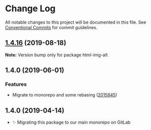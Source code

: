 # Change Log

All notable changes to this project will be documented in this file.
See [Conventional Commits](https://conventionalcommits.org) for commit guidelines.

## [1.4.16](https://gitlab.com/codsen/codsen/compare/html-img-alt@1.4.15...html-img-alt@1.4.16) (2019-08-18)

**Note:** Version bump only for package html-img-alt





## 1.4.0 (2019-06-01)

### Features

- Migrate to monorepo and some rebasing ([2015845](https://gitlab.com/codsen/codsen/commit/2015845))

## 1.4.0 (2019-04-14)

- ✨ Migrating this package to our main monorepo on GitLab
